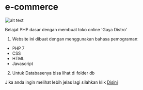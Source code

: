 # e-commerce

![alt text](img/e-commerce.png "image title")

Belajat PHP dasar dengan membuat toko online 'Gaya Distro'

1. Website ini dibuat dengan menggunakan bahasa pemograman:
  * PHP 7
  * CSS
  * HTML
  * Javascript

2. Untuk Databasenya bisa lihat di folder  db

Jika anda ingin melihat lebih jelas lagi silahkan klik [Disini](https://github.com/regaaji/e-commerce/)

